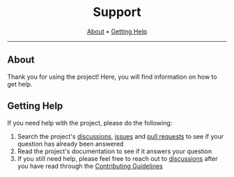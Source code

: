 <!-- markdownlint-disable MD041 -->

<div align="center">

# Support

[About](#about)
•
[Getting Help](#getting-help)

</div>

---

## About

Thank you for using the project! Here, you will find information on how to get
help.

## Getting Help

If you need help with the project, please do the following:

<!-- @formatter:off -->

1. Search the project's [discussions](https://github.com/akikanellis/branch-name-validator-test/discussions),
   [issues](https://github.com/akikanellis/branch-name-validator-test/issues)
   and [pull requests](https://github.com/akikanellis/branch-name-validator-test/pulls)
   to see if your question has already been answered
2. Read the project's documentation to see if it answers your question
3. If you still need help, please feel free to reach out to [discussions](https://github.com/akikanellis/branch-name-validator-test/discussions)
   after you have read through the [Contributing Guidelines](CONTRIBUTING.md)

<!-- @formatter:on -->
